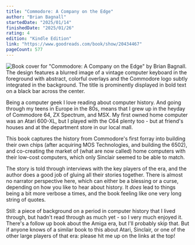 ```yaml
---
title: "Commodore: A Company on the Edge"
author: "Brian Bagnall"
startedDate: "2025/01/14"
finishedDate: "2025/01/26"
rating: 4
edition: "Kindle Edition"
link: "https://www.goodreads.com/book/show/20434467"
pageCount: 577
---
```


![Book cover for "Commodore: A Company on the Edge" by Brian Bagnall. The design features a blurred image of a vintage computer keyboard in the foreground with abstract, colorful overlays and the Commodore logo subtly integrated in the background. The title is prominently displayed in bold text on a black bar across the center.](https://images-na.ssl-images-amazon.com/images/S/compressed.photo.goodreads.com/books/1394727601i/20434467.jpg)


Being a computer geek I love reading about computer history. And going through my teens in Europe in the 80s, means that I grew up in the heyday of Commodore 64, ZX Spectrum, and MSX. My first owned home computer was an Atari 600-XL, but I played with the C64 plenty too - but at friend's houses and at the department store in our local mall.

This book captures the history from Commodore's first forray into building their own chips (after acquiring MOS Technologies, and building the 6502), and co-creating the market of (what are now called) home computers with their low-cost computers, which only Sinclair seemed to be able to match.

The story is told through interviews with the key players of the era, and the author does a good job of gluing all their stories together. There is almost no narrator perspective here, which can either be a blessing or a curse, depending on how you like to hear about history. It *does* lead to things being a bit more verbose a times, and the book feeling like one very long string of quotes.

Still: a piece of background on a period in computer history that I lived through, but hadn't read through as much yet - so I very much enjoyed it. There's a follow up book about the Amiga era, but I'll probably skip that. But if anyone knows of a similar book to this about Atari, Sinclair, or one of the other large players of that era: please hit me up on the links at the top!